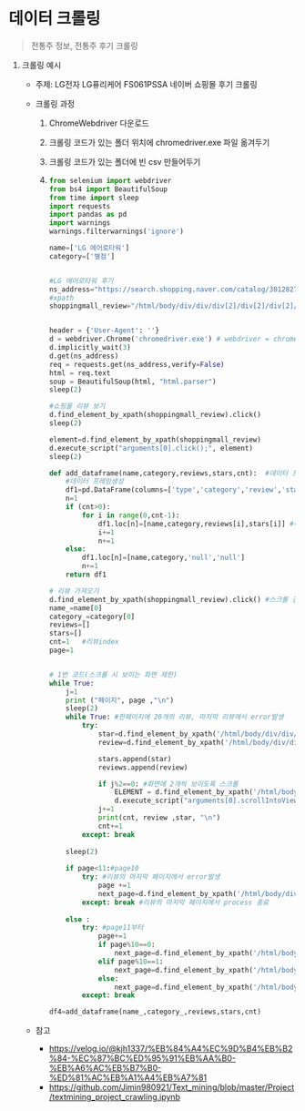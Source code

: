 # 데이터 크롤링

> 전통주 정보, 전통주 후기 크롤링



1. 크롤링 예시

   * 주제: LG전자 LG퓨리케어 FS061PSSA 네이버 쇼핑몰 후기 크롤링

   * 크롤링 과정

     1. ChromeWebdriver 다운로드

     2. 크롤링 코드가 있는 폴더 위치에 chromedriver.exe 파일 옮겨두기

     3. 크롤링 코드가 있는 폴더에 빈 csv 만들어두기

     4. ```python
        from selenium import webdriver
        from bs4 import BeautifulSoup
        from time import sleep
        import requests
        import pandas as pd
        import warnings
        warnings.filterwarnings('ignore')
        
        name=['LG 에어로타워']
        category=['별점']
        
        
        #LG 에어로타워 후기
        ns_address="https://search.shopping.naver.com/catalog/30128278618?cat_id=50002543&frm=NVSCPRO&query=%EC%97%90%EC%96%B4%EB%A1%9C%ED%83%80%EC%9B%8C&NaPm=ct%3Dl0ksn0vc%7Cci%3D5bbd25c0299ce5dbcb72ff2b1d41488ebd6d52ce%7Ctr%3Dsls%7Csn%3D95694%7Chk%3D87194ce8ced4cb2b52968022b8eb9db67602d12e"
        #xpath
        shoppingmall_review="/html/body/div/div/div[2]/div[2]/div[2]/div[3]/div[6]/ul"
        
        
        header = {'User-Agent': ''}
        d = webdriver.Chrome('chromedriver.exe') # webdriver = chrome
        d.implicitly_wait(3)
        d.get(ns_address)
        req = requests.get(ns_address,verify=False)
        html = req.text 
        soup = BeautifulSoup(html, "html.parser")
        sleep(2)
        
        #쇼핑몰 리뷰 보기
        d.find_element_by_xpath(shoppingmall_review).click()
        sleep(2)
        
        element=d.find_element_by_xpath(shoppingmall_review)
        d.execute_script("arguments[0].click();", element)
        sleep(2)
        
        def add_dataframe(name,category,reviews,stars,cnt):  #데이터 프레임에 저장
            #데이터 프레임생성
            df1=pd.DataFrame(columns=['type','category','review','star'])
            n=1
            if (cnt>0):
                for i in range(0,cnt-1):
                    df1.loc[n]=[name,category,reviews[i],stars[i]] #해당 행에 저장
                    i+=1
                    n+=1
            else:
                df1.loc[n]=[name,category,'null','null']
                n+=1    
            return df1
        
        # 리뷰 가져오기
        d.find_element_by_xpath(shoppingmall_review).click() #스크롤 건드리면 안됨
        name_=name[0]
        category_=category[0]
        reviews=[]
        stars=[]
        cnt=1   #리뷰index
        page=1
        
        
        # 1번 코드(스크롤 시 보이는 화면 제한)
        while True:
            j=1
            print ("페이지", page ,"\n") 
            sleep(2)
            while True: #한페이지에 20개의 리뷰, 마지막 리뷰에서 error발생
                try:
                    star=d.find_element_by_xpath('/html/body/div/div/div[2]/div[2]/div[2]/div[3]/div[6]/ul/li['+str(j)+']/div[1]/span[1]').text
                    review=d.find_element_by_xpath('/html/body/div/div/div[2]/div[2]/div[2]/div[3]/div[6]/ul/li['+str(j)+']/div[2]/div[1]/p').text
        
                    stars.append(star)
                    reviews.append(review)
        
                    if j%2==0: #화면에 2개씩 보이도록 스크롤
                        ELEMENT = d.find_element_by_xpath('/html/body/div/div/div[2]/div[2]/div[2]/div[3]/div[6]/ul/li['+str(j)+']/div[2]/div[1]')
                        d.execute_script("arguments[0].scrollIntoView(true);", ELEMENT)       
                    j+=1
                    print(cnt, review ,star, "\n")
                    cnt+=1 
                except: break
                    
            sleep(2)
            
            if page<11:#page10
                try: #리뷰의 마지막 페이지에서 error발생
                    page +=1
                    next_page=d.find_element_by_xpath('/html/body/div/div/div[2]/div[2]/div[2]/div[3]/div[6]/div[3]/a['+str(page)+']').click() 
                except: break #리뷰의 마지막 페이지에서 process 종료
                
            else : 
                try: #page11부터
                    page+=1
                    if page%10==0:
                        next_page=d.find_element_by_xpath('/html/body/div/div/div[2]/div[2]/div[2]/div[3]/div[6]/div[3]/a[11]').click()
                    elif page%10==1:
                        next_page=d.find_element_by_xpath('/html/body/div/div/div[2]/div[2]/div[2]/div[3]/div[6]/div[3]/a[12]').click()
                    else:
                        next_page=d.find_element_by_xpath('/html/body/div/div/div[2]/div[2]/div[2]/div[3]/div[6]/div[3]/a['+str(page%10+1)+']').click()
                except: break
        
        df4=add_dataframe(name_,category_,reviews,stars,cnt)
        ```
   
   * 참고
     * https://velog.io/@kjh1337/%EB%84%A4%EC%9D%B4%EB%B2%84-%EC%87%BC%ED%95%91%EB%AA%B0-%EB%A6%AC%EB%B7%B0-%ED%81%AC%EB%A1%A4%EB%A7%81
     * https://github.com/Jimin980921/Text_mining/blob/master/Project/textmining_project_crawling.ipynb

